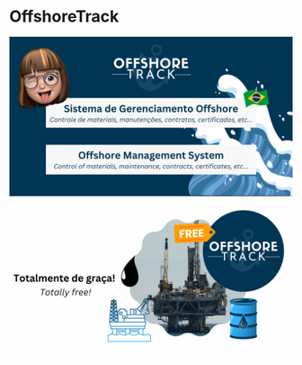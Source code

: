 # OffshoreTrack

![alt text](https://github.com/keziacamposcs/Offshore/blob/main/README/4.png)
![alt text](https://github.com/keziacamposcs/Offshore/blob/main/README/1.png)
